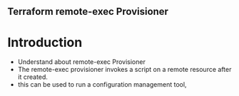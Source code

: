 ## Terraform remote-exec Provisioner
# Introduction
- Understand about remote-exec Provisioner
- The remote-exec provisioner invokes a script on a remote resource after it created.
- this can be used to run a configuration management tool, 
